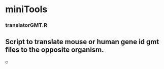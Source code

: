 # miniTools

### translatorGMT.R

Script to translate mouse or human gene id gmt files to the opposite organism.
-
c

